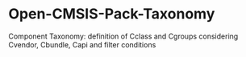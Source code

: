 # Open-CMSIS-Pack-Taxonomy
Component Taxonomy: definition of Cclass and Cgroups considering Cvendor, Cbundle, Capi and filter conditions
